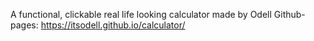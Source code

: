A functional, clickable real life looking calculator made by Odell
Github-pages: https://itsodell.github.io/calculator/
